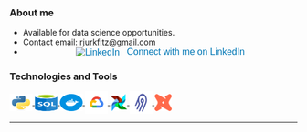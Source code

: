 <!-- ! ## Hi there, I'm Rafa! 👋<img src="https://github.com/rajput2107/rajput2107/blob/master/Assets/Earth.gif" width="24px"/> -->

<!-- ! <img src="https://raw.githubusercontent.com/MicaelliMedeiros/micaellimedeiros/master/image/computer-illustration.png" min-width="350px" max-width="350px" width="350px" align="right" alt="Computador">  -->

### About me
- Available for data science opportunities.
- Contact email: rjurkfitz@gmail.com
- <div style="text-align: center;">
  <a href="https://www.linkedin.com/in/rafaeljurkfitz/" target="_blank" style="text-decoration: none; color: #0077B5; font-family: Arial, sans-serif; font-size: 16px;">
    <img width="22" src="https://github.com/zumrudu-anka/zumrudu-anka/raw/master/images/linkedin.svg" alt="LinkedIn" style="vertical-align: middle; margin-right: 8px;"> Connect with me on LinkedIn
  </a>
</div>

### Technologies and Tools 
<div align="left">
  <a href="https://www.python.org/" target="_blank">
    <img align="center" alt="Python" height="30" width="40" src="https://github.com/devicons/devicon/blob/master/icons/python/python-original.svg">
  </a>
  <a href="https://en.wikipedia.org/wiki/SQL" target="_blank">
    <img align="center" alt="SQL" height="30" width="40" src="https://github.com/rafaeljurkfitz/rafaeljurkfitz/blob/main/assets/sql.svg">
  </a>
  <a href="https://www.docker.com/" target="_blank">
    <img align="center" alt="Docker" height="30" width="40" src="https://github.com/rafaeljurkfitz/rafaeljurkfitz/blob/main/assets/docker-svgrepo-com.svg">
  </a>
  <a href="https://cloud.google.com/" target="_blank">
    <img align="center" alt="Google Cloud" height="40" width="40" src="https://github.com/rafaeljurkfitz/rafaeljurkfitz/blob/main/assets/google_cloud_logo_icon_159333.svg">
  </a>
  <a href="https://airflow.apache.org/" target="_blank">
    <img align="center" alt="Airflow" height="30" width="30" src="https://github.com/rafaeljurkfitz/rafaeljurkfitz/blob/main/assets/airflow-svgrepo-com.svg">
  </a>
  <a href="https://airbyte.com/" target="_blank">
    <img align="center" alt="Airbyte" height="40" width="40" src="https://github.com/rafaeljurkfitz/rafaeljurkfitz/blob/main/assets/Airbyte.svg">
  </a>
  <a href="https://www.getdbt.com/" target="_blank">
    <img align="center" alt="Dbt" height="30" width="30" src="https://github.com/rafaeljurkfitz/rafaeljurkfitz/blob/main/assets/dbt-seeklogo.svg">
  </a>
</div>

<hr />

<!--
### Stats

<div>
  <img height="180em" src="https://github-readme-stats.vercel.app/api?username=rafaeljurkfitz&show_icons=true&theme=radical&include_all_commits=true&count_private=true" />
  <img height="180em" width="400em" src="https://github-readme-stats.vercel.app/api/top-langs/?username=rafaeljurkfitz&layout=compact&langs_count=8&theme=radical" />
</div>

![Snake animation](https://github.com/rafaeljurkfitz/rafaeljurkfitz/blob/output/github-contribution-grid-snake.svg)

<hr/>

<div align='center'>
<p> Thank you for your visit! 😁</p>
  <img src="https://komarev.com/ghpvc/?username=rafaeljurkfitz&color=blueviolet&label=profile+views" alt="rafaeljurkfitz" />
</div>

-->
